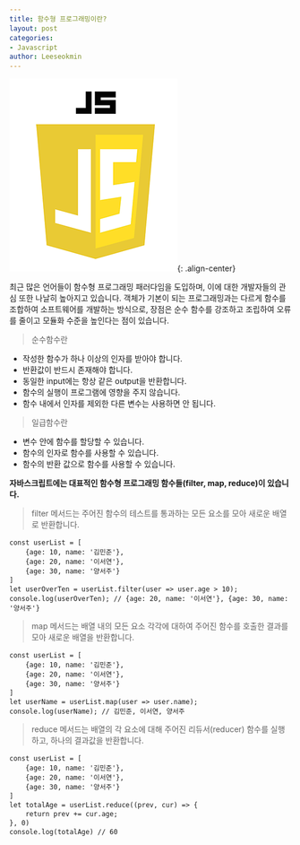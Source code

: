 ```yaml
---
title: 함수형 프로그래밍이란?
layout: post
categories:
- Javascript
author: Leeseokmin
---
```


![자바스크립트](/assets/images/portfolio/js-logo.png){: .align-center}

최근 많은 언어들이 함수형 프로그래밍 패러다임을 도입하며, 이에 대한 개발자들의 관심 또한 나날히 높아지고 있습니다.
객체가 기본이 되는 프로그래밍과는 다르게 함수를 조합하여 소프트웨어를 개발하는 방식으로, 장점은 순수 함수를 강조하고 조립하여 오류를 줄이고 모듈화 수준을 높인다는 점이 있습니다.

> 순수함수란

* 작성한 함수가 하나 이상의 인자를 받아야 합니다.
* 반환값이 반드시 존재해야 합니다.
* 동일한 input에는 항상 같은 output을 반환합니다.
* 함수의 실행이 프로그램에 영향을 주지 않습니다.
* 함수 내에서 인자를 제외한 다른 변수는 사용하면 안 됩니다.

> 일급함수란

* 변수 안에 함수를 할당할 수 있습니다.
* 함수의 인자로 함수를 사용할 수 있습니다.
* 함수의 반환 값으로 함수를 사용할 수 있습니다.

**자바스크립트에는 대표적인 함수형 프로그래밍 함수들(filter, map, reduce)이 있습니다.**

> filter 메서드는 주어진 함수의 테스트를 통과하는 모든 요소를 모아 새로운 배열로 반환합니다.

```
const userList = [
	{age: 10, name: '김민준'},
	{age: 20, name: '이서연'},
	{age: 30, name: '양서주'}
]
let userOverTen = userList.filter(user => user.age > 10);
console.log(userOverTen); // {age: 20, name: '이서연'}, {age: 30, name: '양서주'}
```
> map 메서드는 배열 내의 모든 요소 각각에 대하여 주어진 함수를 호출한 결과를 모아 새로운 배열을 반환합니다.

```
const userList = [
	{age: 10, name: '김민준'},
	{age: 20, name: '이서연'},
	{age: 30, name: '양서주'}
]
let userName = userList.map(user => user.name);
console.log(userName); // 김민준, 이서연, 양서주

```
> reduce 메서드는 배열의 각 요소에 대해 주어진 리듀서(reducer) 함수를 실행하고, 하나의 결과값을 반환합니다.

```
const userList = [
	{age: 10, name: '김민준'},
	{age: 20, name: '이서연'},
	{age: 30, name: '양서주'}
]
let totalAge = userList.reduce((prev, cur) => {
    return prev += cur.age;
}, 0)
console.log(totalAge) // 60

```
